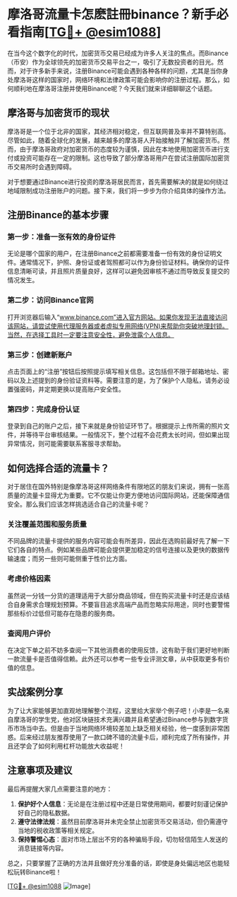 # 摩洛哥流量卡怎麽註冊binance？新手必看指南[[TG💪+ @esim1088](https://t.me/s/esim1088)]

在当今这个数字化的时代，加密货币交易已经成为许多人关注的焦点。而Binance（币安）作为全球领先的加密货币交易平台之一，吸引了无数投资者的目光。然而，对于许多新手来说，注册Binance可能会遇到各种各样的问题，尤其是当你身处摩洛哥这样的国家时，网络环境和法律政策可能会影响你的注册过程。那么，如何顺利地在摩洛哥注册并使用Binance呢？今天我们就来详细聊聊这个话题。

## 摩洛哥与加密货币的现状

摩洛哥是一个位于北非的国家，其经济相对稳定，但互联网普及率并不算特别高。尽管如此，随着全球化的发展，越来越多的摩洛哥人开始接触并了解加密货币。然而，由于摩洛哥政府对加密货币的态度较为谨慎，因此在本地使用加密货币进行支付或投资可能存在一定的限制。这也导致了部分摩洛哥用户在尝试注册国际加密货币交易所时会遇到障碍。

对于想要通过Binance进行投资的摩洛哥居民而言，首先需要解决的就是如何绕过地域限制成功注册账户的问题。接下来，我们将一步步为你介绍具体的操作方法。

## 注册Binance的基本步骤

### 第一步：准备一张有效的身份证件

无论是哪个国家的用户，在注册Binance之前都需要准备一份有效的身份证明文件。通常情况下，护照、身份证或者驾照都可以作为身份验证材料。确保你的证件信息清晰可读，并且照片质量良好，这样可以避免因审核不通过而导致反复提交的情况发生。

### 第二步：访问Binance官网

打开浏览器后输入“www.binance.com”进入官方网站。如果你发现无法直接访问该网站，请尝试使用代理服务器或者虚拟专用网络(VPN)来帮助你突破地理封锁。当然，在选择工具时一定要注意安全性，避免泄露个人信息。

### 第三步：创建新账户

点击页面上的“注册”按钮后按照提示填写相关信息。这包括但不限于邮箱地址、密码以及上述提到的身份验证资料等。需要注意的是，为了保护个人隐私，请务必设置强密码，并定期更换以提高账户安全性。

### 第四步：完成身份认证

登录到自己的账户之后，接下来就是身份验证环节了。根据提示上传所需的照片文件，并等待平台审核结果。一般情况下，整个过程不会花费太长时间，但如果出现异常情况，则可能需要联系客服寻求帮助。

## 如何选择合适的流量卡？

对于居住在国外特别是像摩洛哥这样网络条件有限地区的朋友们来说，拥有一张高质量的流量卡显得尤为重要。它不仅能让你更方便地访问国际网站，还能保障通信安全。那么我们应该怎样挑选适合自己的流量卡呢？

### 关注覆盖范围和服务质量

不同品牌的流量卡提供的服务内容可能会有所差异，因此在选购前最好先了解一下它们各自的特点。例如某些品牌可能会提供更加稳定的信号连接以及更快的数据传输速度；而另一些则可能侧重于性价比方面。

### 考虑价格因素

虽然说一分钱一分货的道理适用于大部分商品领域，但在购买流量卡时还是应该结合自身需求合理规划预算。不要盲目追求高端产品而忽略实际用途，同时也要警惕那些标价过低但可能存在隐患的服务商。

### 查阅用户评价

在决定下单之前不妨多查阅一下其他消费者的使用反馈，这有助于我们更好地判断一款流量卡是否值得信赖。此外还可以参考一些专业评测文章，从中获取更多有价值的信息。

## 实战案例分享

为了让大家能够更加直观地理解整个流程，这里给大家举个例子吧！小李是一名来自摩洛哥的学生党，他对区块链技术充满兴趣并且希望通过Binance参与到数字货币市场当中去。但是由于当地网络环境较差加上缺乏相关经验，他一度感到非常困惑。后来经过朋友推荐使用了一款口碑不错的流量卡后，顺利完成了所有操作，并且还学会了如何利用杠杆功能放大收益呢！

## 注意事项及建议

最后再提醒大家几点需要注意的地方：

1. **保护好个人信息**：无论是在注册过程中还是日常使用期间，都要时刻谨记保护好自己的隐私数据。
2. **遵守法律法规**：虽然目前摩洛哥并未完全禁止加密货币交易活动，但仍需遵守当地的税收政策等相关规定。
3. **保持警惕心态**：面对市场上层出不穷的各种骗局手段，切勿轻信陌生人发送的消息链接等内容。

总之，只要掌握了正确的方法并且做好充分准备的话，即使是身处偏远地区也能轻松玩转Binance啦！

[[TG💪+ @esim1088](https://t.me/s/esim1088) ![Image](https://i.postimg.cc/4NQfJmqS/Snipaste-2025-05-13-00-14-12.png)]